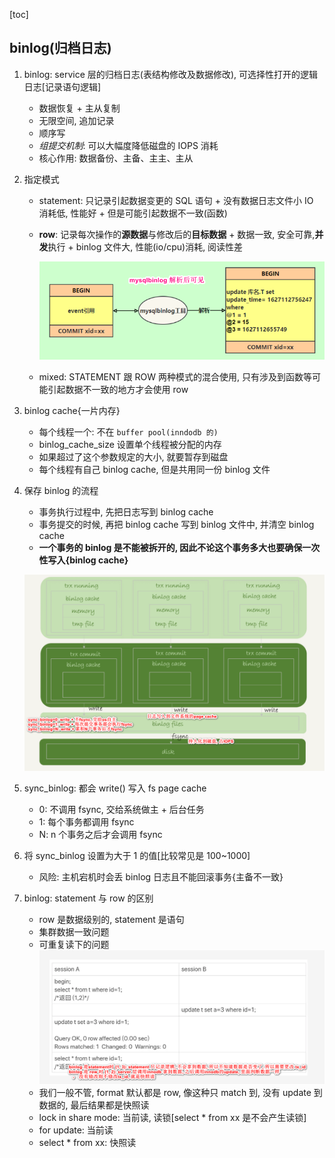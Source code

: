 [toc]

## binlog(归档日志)

1. binlog: service 层的归档日志(表结构修改及数据修改), 可选择性打开的逻辑日志[记录语句逻辑]

   - 数据恢复 + 主从复制
   - 无限空间, 追加记录
   - 顺序写
   - _组提交机制_: 可以大幅度降低磁盘的 IOPS 消耗
   - 核心作用: 数据备份、主备、主主、主从

2. 指定模式

   - statement: 只记录引起数据变更的 SQL 语句 + 没有数据日志文件小 IO 消耗低, 性能好 + 但是可能引起数据不一致(函数)
   - **row**: 记录每次操作的**源数据**与修改后的**目标数据** + 数据一致, 安全可靠,**并发**执行 + binlog 文件大, 性能(io/cpu)消耗, 阅读性差

     ![avatar](/static/image/mysql/log-server-row.png)

   - mixed: STATEMENT 跟 ROW 两种模式的混合使用, 只有涉及到函数等可能引起数据不一致的地方才会使用 row

3. binlog cache{一片内存}

   - 每个线程一个: 不在 `buffer pool(inndodb 的)`
   - binlog_cache_size 设置单个线程被分配的内存
   - 如果超过了这个参数规定的大小, 就要暂存到磁盘
   - 每个线程有自己 binlog cache, 但是共用同一份 binlog 文件

4. 保存 binlog 的流程

   - 事务执行过程中, 先把日志写到 binlog cache
   - 事务提交的时候, 再把 binlog cache 写到 binlog 文件中, 并清空 binlog cache
   - **一个事务的 binlog 是不能被拆开的, 因此不论这个事务多大也要确保一次性写入{binlog cache}**

   ![avatar](/static/image/mysql/mysql-binlog.png)

5. sync_binlog: 都会 write() 写入 fs page cache

   - 0: 不调用 fsync, 交给系统做主 + 后台任务
   - 1: 每个事务都调用 fsync
   - N: n 个事务之后才会调用 fsync

6. 将 sync_binlog 设置为大于 1 的值[比较常见是 100~1000]

   - 风险: 主机宕机时会丢 binlog 日志且不能回滚事务{主备不一致}

7. binlog: statement 与 row 的区别

   - row 是数据级别的, statement 是语句
   - 集群数据一致问题
   - 可重复读下的问题
     ![avatar](/static/image/mysql/mysql-binlog-format.png)
   - 我们一般不管, format 默认都是 row, 像这种只 match 到, 没有 update 到数据的, 最后结果都是快照读
   - lock in share mode: 当前读, 读锁[select * from xx 是不会产生读锁]
   - for update: 当前读
   - select \* from xx: 快照读
